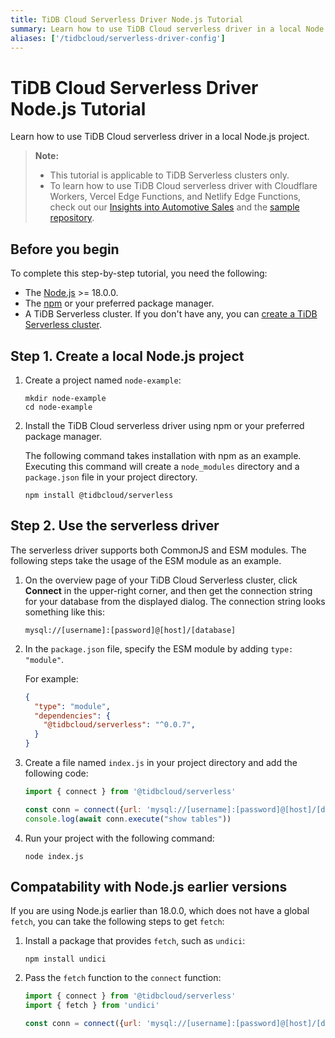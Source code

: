 ```yaml
---
title: TiDB Cloud Serverless Driver Node.js Tutorial
summary: Learn how to use TiDB Cloud serverless driver in a local Node.js project.
aliases: ['/tidbcloud/serverless-driver-config']
---
```


# TiDB Cloud Serverless Driver Node.js Tutorial

Learn how to use TiDB Cloud serverless driver in a local Node.js project.

> **Note:**
>
> - This tutorial is applicable to TiDB Serverless clusters only. 
> - To learn how to use TiDB Cloud serverless driver with Cloudflare Workers, Vercel Edge Functions, and Netlify Edge Functions, check out our [Insights into Automotive Sales](https://car-sales-insight.vercel.app/) and the [sample repository](https://github.com/tidbcloud/car-sales-insight).

## Before you begin

To complete this step-by-step tutorial, you need the following:

- The [Node.js](https://nodejs.org/en) >= 18.0.0.
- The [npm](https://docs.npmjs.com/downloading-and-installing-node-js-and-npm) or your preferred package manager.
- A TiDB Serverless cluster. If you don't have any, you can [create a TiDB Serverless cluster](/develop/dev-guide-build-cluster-in-cloud.md).

## Step 1. Create a local Node.js project

1. Create a project named `node-example`:

    ```
    mkdir node-example
    cd node-example
    ```

2. Install the TiDB Cloud serverless driver using npm or your preferred package manager.

    The following command takes installation with npm as an example. Executing this command will create a `node_modules` directory and a `package.json` file in your project directory.

    ```
    npm install @tidbcloud/serverless
    ```

## Step 2. Use the serverless driver

The serverless driver supports both CommonJS and ESM modules. The following steps take the usage of the ESM module as an example.

1. On the overview page of your TiDB Cloud Serverless cluster, click **Connect** in the upper-right corner, and then get the connection string for your database from the displayed dialog. The connection string looks something like this:

    ```
   mysql://[username]:[password]@[host]/[database]
    ```
   
2. In the `package.json` file, specify the ESM module by adding `type: "module"`. 

    For example:

   ```json
   {
     "type": "module",
     "dependencies": {
       "@tidbcloud/serverless": "^0.0.7",
     }
   }
   ```

3. Create a file named `index.js` in your project directory and add the following code:

    ```js
    import { connect } from '@tidbcloud/serverless'
    
    const conn = connect({url: 'mysql://[username]:[password]@[host]/[database]'}) // replace with your TiDB Serverless cluster information
    console.log(await conn.execute("show tables"))
    ```

4. Run your project with the following command:

    ```
    node index.js
    ```

## Compatability with Node.js earlier versions

If you are using Node.js earlier than 18.0.0, which does not have a global `fetch`, you can take the following steps to get `fetch`:

1. Install a package that provides `fetch`, such as `undici`:

    ```
    npm install undici
    ``` 

2. Pass the `fetch` function to the `connect` function:

    ```js
    import { connect } from '@tidbcloud/serverless'
    import { fetch } from 'undici'
    
    const conn = connect({url: 'mysql://[username]:[password]@[host]/[database]',fetch})
    ```